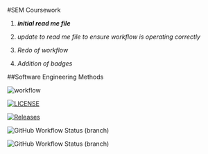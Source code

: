 #SEM Coursework  
1. **_initial read me file_**

2. _update to read me file to ensure workflow is operating correctly_
3. _Redo of workflow_
4. _Addition of badges_

##Software Engineering Methods

![workflow](https://github.com/JamesMcFaul/sem/actions/workflows/main.yml/badge.svg)

[![LICENSE](https://img.shields.io/github/license/JamesMcFaul/sem.svg?style=flat-square)](https://github.com/<github-username>/sem/blob/master/LICENSE)

[![Releases](https://img.shields.io/github/release/JamesMcFaul/sem/all.svg?style=flat-square)](https://github.com/<github-username>/sem/releases)

![GitHub Workflow Status (branch)](https://img.shields.io/github/workflow/status/JamesMcFaul/sem/A%20workflow%20for%20my%20Hello%20World%20App/Master)

![GitHub Workflow Status (branch)](https://img.shields.io/github/workflow/status/JamesMcFaul/sem/A%20workflow%20for%20my%20Hello%20World%20App/develop)